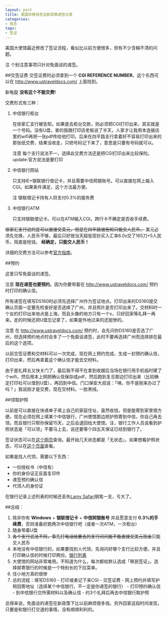 ```yaml
---
layout: post
title: 美国非移民签证新政策递签记录
categories:
- 网志
tags:
- 签证
---
```


美国大使馆最近修改了签证流程，看似比以前方便很多，但有不少含糊不清的问题。

<span class="label label-info">注</span> 个别注意事项只针对免面谈的递签。

##交签证费
交签证费时必须拿到一个 **CGI REFERENCE NUMBER**，这个东西可以在 http://www.ustraveldocs.com/ 上面找到。

<span class="label label-important">新龟腚</span> **没有这个不能交费!**

交费形式有三种：

1. 中信银行柜台
	
	在徐家汇支行被告知，如果是去柜台交款，则必须把CGI打印出来，其实就是一个号码。没有U盘，害的我跟打印店老板说了半天，人家才让我用本连接店里的wifi再把一张pdf传给他打印。后来在四平路支行拿着好不容易打印出来的那张纸交费，结果没收走，只把号码记下来了，意思是只要有号码就可以。

	<span class="label label-important">注意</span> 每个支行说法不一，选择此交费方法还是把CGI打印出来比较保险。update:官方说法是要打印

2. 中信银行网站

	只支持IE+银联银行借记卡，并且需要中信网银账号。可以直接在网上输入CGI。如果条件满足，这个方法最方便。
	
	<span class="label label-info">注</span> 银联借记卡持有人将支付0.3%的服务费

3. 中信银行ATM

	只支持银联借记卡。可以在ATM输入CGI。跨行卡不确定是否收手续费。

~~徐家汇支行说的是可以直接交美元，但是在四平路被告知只能交人民币，~~  美元必须先兑换，人民币不够，最后只好按当天超低现钞买入汇率6.0x交了165刀+5人民币，简直是抢钱。  **经确定，只能交人民币！**

详细的交费方法可以参考[官方指南](http://www.ustraveldocs.com/cn_zh/cn-niv-paymentinfo.asp)。

##预约

这里只写免面谈的递签。

<span class="label label-important">注意</span> **现在递签也要预约**。因为你要带着在 http://www.ustraveldocs.com/ 预约时打印的确认信。

所有递签在填写DS160时必须先选择广州作为签证地点。打印出来的DS160提交确认页面一定要先检查好是否选择了广州，并且照片是否打印出来了。交材料时一个女的打印出来地点是上海，而且头像的地方只有一个x，只好回家等礼拜一再来。走的时候还把U盘忘记拿了，如果是外地过来的还挺惨的。

<span class="label label-important">注意</span> 在 http://www.ustraveldocs.com/ 预约时，会先问你DS160是否选了广州，但选择预约地点时会多了一个免面谈递签，此时不要再选择广州而选择排在最后的这个选项。

以前交签证费和交材料可以一次完成，现在网上预约完成，生成一封预约确认信，打印出来，然后再拿着这个确认信才能去交材料。

由于是礼拜五又快关门了，最后我不得不在拿到收据后当场在银行用手机临时建了个wifi，然后用本上网把确认信保存成pdf，然后跑到复旦那边打印出来（比较确定打印社可以借到U盘），再回到中信。门口保安大叔说：「咦，你不是刚来办过了吗？」我说刚才是交费，现在交材料。一脸黑线。

##领取护照

以前是可以直接在快递单子填上自己的家庭住址，虽然收钱，但是能寄到家里很方便。现在必须在网上填某个中信银行，广州使馆那边把护照寄到中信，你自己再去领。而且银行只帮你保留15天，之后会退回给大使馆。注，银行工作人员说看到护照状态是「可以领」不要马上去，说还要等个四五天保证已经到银行了。

签证状态可以在[这个网页](https://ceac.state.gov/CEACStatTracker/Status.aspx?eQs=WwjqOlbeRYzCYubaSQI+RA==)查询。最开始几天状态都是「无状态」，如果想看护照状态，可以在[这个页面](http://www.ustraveldocs.com/cn_zh/cn-niv-passporttrack.asp)查看。

如果是找人代领，需要以下东西：

* 一份授权书（中信有）
* 你的身份证正反面复印件
* 递签预约确认信
* 代领人的身份证

在银行记录上述列表的时候还丢失[Lamy Safari](http://www.amazon.com/gp/product/B0002T401Y/ref=as_li_ss_tl?ie=UTF8&camp=1789&creative=390957&creativeASIN=B0002T401Y&linkCode=as2&tag=palaapp-20)钢笔一支，亏大了。

##总结：

1. 除非你有 **Windows** + **银联借记卡** + **中信网银账号** 并且愿意支付 **0.3%的手续费**，否则准备好跑两次中信银行吧（或者一次ATM，一次柜台）
2. 随身带着U盘
3. ~~各个支行说法不同，事先打电话给要去的支行问问能不能直接交美元现金~~只能交人民币
4. 本地没有中信银行的，如果要找别人代领，先询问好哪个支行比较方便。并且打印确认信的时候打印两份。[银行列表](http://bank.ecitic.com/personal/chuguo/50.htm)
5. 大使馆的网站非常难用。不知道为什么，每次都给默认选成「移民签证」。选择邮寄银行的时候是一个特别长的下拉菜单。
6. 住小地方真的很惨
7. 总的流程：填写DS160 - 打印或者记下来CGI - 交签证费 - 网上预约并填写护照回寄地址（选择某个中信银行，不一定是你递签的银行） - 打印预约确认信 - 到中信银行交所需材料以及确认信 - 约3个礼拜后再去中信银行取护照

总得来说，免面谈的递签在新政策下比以前麻烦很多倍。另外回家这段时间发现，只要是和银行打交道的事情，没有顺顺利利的。
